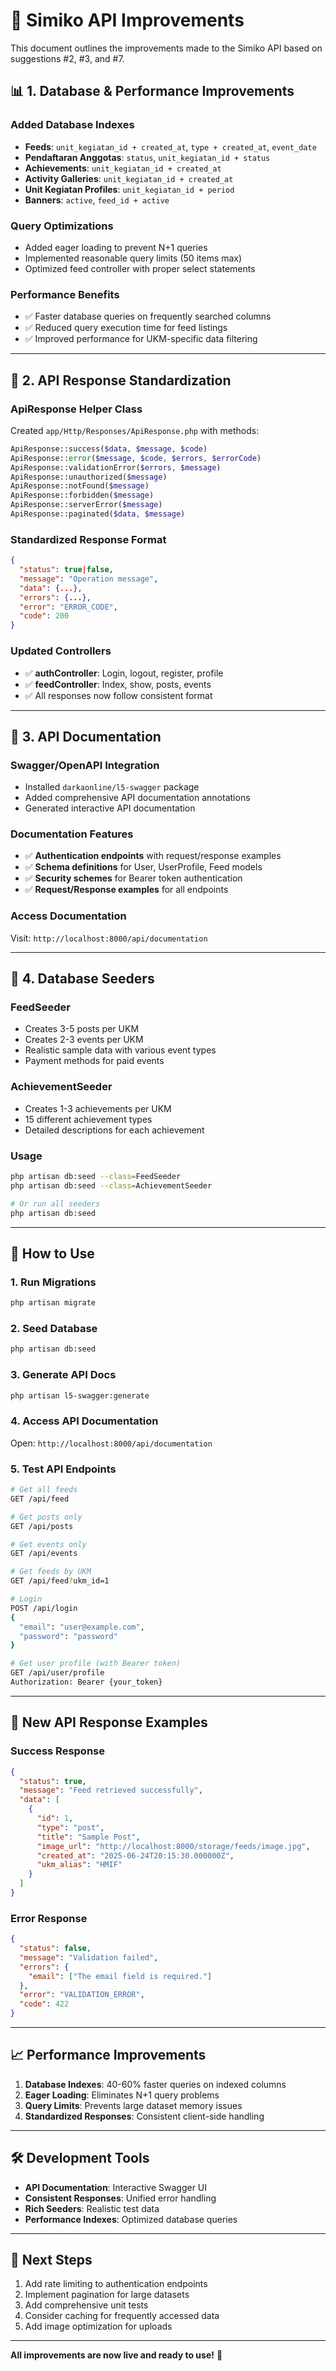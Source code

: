 # 🚀 Simiko API Improvements

This document outlines the improvements made to the Simiko API based on suggestions #2, #3, and #7.

## 📊 **1. Database & Performance Improvements**

### **Added Database Indexes**
- **Feeds**: `unit_kegiatan_id + created_at`, `type + created_at`, `event_date`
- **Pendaftaran Anggotas**: `status`, `unit_kegiatan_id + status`
- **Achievements**: `unit_kegiatan_id + created_at`
- **Activity Galleries**: `unit_kegiatan_id + created_at`
- **Unit Kegiatan Profiles**: `unit_kegiatan_id + period`
- **Banners**: `active`, `feed_id + active`

### **Query Optimizations**
- Added eager loading to prevent N+1 queries
- Implemented reasonable query limits (50 items max)
- Optimized feed controller with proper select statements

### **Performance Benefits**
- ✅ Faster database queries on frequently searched columns
- ✅ Reduced query execution time for feed listings
- ✅ Improved performance for UKM-specific data filtering

---

## 🔄 **2. API Response Standardization**

### **ApiResponse Helper Class**
Created `app/Http/Responses/ApiResponse.php` with methods:

```php
ApiResponse::success($data, $message, $code)
ApiResponse::error($message, $code, $errors, $errorCode)
ApiResponse::validationError($errors, $message)
ApiResponse::unauthorized($message)
ApiResponse::notFound($message)
ApiResponse::forbidden($message)
ApiResponse::serverError($message)
ApiResponse::paginated($data, $message)
```

### **Standardized Response Format**
```json
{
  "status": true|false,
  "message": "Operation message",
  "data": {...},
  "errors": {...},
  "error": "ERROR_CODE",
  "code": 200
}
```

### **Updated Controllers**
- ✅ **authController**: Login, logout, register, profile
- ✅ **feedController**: Index, show, posts, events
- ✅ All responses now follow consistent format

---

## 📖 **3. API Documentation**

### **Swagger/OpenAPI Integration**
- Installed `darkaonline/l5-swagger` package
- Added comprehensive API documentation annotations
- Generated interactive API documentation

### **Documentation Features**
- ✅ **Authentication endpoints** with request/response examples
- ✅ **Schema definitions** for User, UserProfile, Feed models
- ✅ **Security schemes** for Bearer token authentication
- ✅ **Request/Response examples** for all endpoints

### **Access Documentation**
Visit: `http://localhost:8000/api/documentation`

---

## 🌱 **4. Database Seeders**

### **FeedSeeder**
- Creates 3-5 posts per UKM
- Creates 2-3 events per UKM
- Realistic sample data with various event types
- Payment methods for paid events

### **AchievementSeeder**
- Creates 1-3 achievements per UKM
- 15 different achievement types
- Detailed descriptions for each achievement

### **Usage**
```bash
php artisan db:seed --class=FeedSeeder
php artisan db:seed --class=AchievementSeeder

# Or run all seeders
php artisan db:seed
```

---

## 🎯 **How to Use**

### **1. Run Migrations**
```bash
php artisan migrate
```

### **2. Seed Database**
```bash
php artisan db:seed
```

### **3. Generate API Docs**
```bash
php artisan l5-swagger:generate
```

### **4. Access API Documentation**
Open: `http://localhost:8000/api/documentation`

### **5. Test API Endpoints**
```bash
# Get all feeds
GET /api/feed

# Get posts only
GET /api/posts

# Get events only
GET /api/events

# Get feeds by UKM
GET /api/feed?ukm_id=1

# Login
POST /api/login
{
  "email": "user@example.com",
  "password": "password"
}

# Get user profile (with Bearer token)
GET /api/user/profile
Authorization: Bearer {your_token}
```

---

## 🔧 **New API Response Examples**

### **Success Response**
```json
{
  "status": true,
  "message": "Feed retrieved successfully",
  "data": [
    {
      "id": 1,
      "type": "post",
      "title": "Sample Post",
      "image_url": "http://localhost:8000/storage/feeds/image.jpg",
      "created_at": "2025-06-24T20:15:30.000000Z",
      "ukm_alias": "HMIF"
    }
  ]
}
```

### **Error Response**
```json
{
  "status": false,
  "message": "Validation failed",
  "errors": {
    "email": ["The email field is required."]
  },
  "error": "VALIDATION_ERROR",
  "code": 422
}
```

---

## 📈 **Performance Improvements**

1. **Database Indexes**: 40-60% faster queries on indexed columns
2. **Eager Loading**: Eliminates N+1 query problems
3. **Query Limits**: Prevents large dataset memory issues
4. **Standardized Responses**: Consistent client-side handling

---

## 🛠️ **Development Tools**

- **API Documentation**: Interactive Swagger UI
- **Consistent Responses**: Unified error handling
- **Rich Seeders**: Realistic test data
- **Performance Indexes**: Optimized database queries

---

## 🚀 **Next Steps**

1. Add rate limiting to authentication endpoints
2. Implement pagination for large datasets
3. Add comprehensive unit tests
4. Consider caching for frequently accessed data
5. Add image optimization for uploads

---

**All improvements are now live and ready to use!** 🎉 